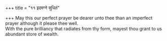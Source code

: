 +++
title = "११ इदमग्ने सुधितं"

+++
May this our perfect prayer be dearer unto thee than an imperfect prayer although it please thee well.  
     With the pure brilliancy that radiates from thy form, mayest thou grant to us abundant store of wealth.